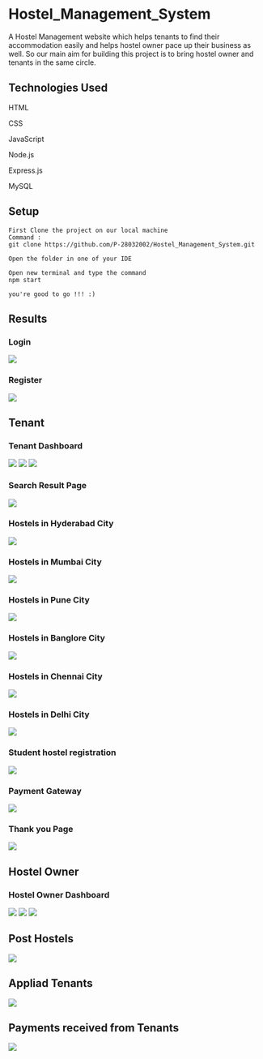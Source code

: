 # Hostel_Management_System
A Hostel Management website which helps tenants to find their accommodation easily and helps hostel owner pace up their business as well. So our main aim for building this project is to bring hostel owner and tenants in the same circle.

## Technologies Used
HTML

CSS

JavaScript

Node.js

Express.js

MySQL

## Setup
```
First Clone the project on our local machine 
Command :
git clone https://github.com/P-28032002/Hostel_Management_System.git

Open the folder in one of your IDE

Open new terminal and type the command 
npm start

you're good to go !!! :)
```
## Results

### Login

<img src="/Results/Login.jpg">

### Register

<img src="/Results/Register.jpg">

## Tenant

### Tenant Dashboard

<img src="/Results/Tenant_Dashboard_1.jpg">

<img src="/Results/Tenant_Dashboard_2.jpg">

<img src="/Results/Tenant_Dashboard_3.jpg">

### Search Result Page

<img src="/Results/Search_Result_Page.jpg">

### Hostels in Hyderabad City

<img src="/Results/Hostels_hyderabad.jpg">

### Hostels in Mumbai City

<img src="/Results/Hostels_mumbai.jpg">

### Hostels in Pune City

<img src="/Results/Hostels_pune.jpg">

### Hostels in Banglore City

<img src="/Results/Hostels_banglore.jpg">

### Hostels in Chennai City

<img src="/Results/Hostels_chennai.jpg">

### Hostels in Delhi City

<img src="/Results/Hostels_delhi.jpg">


### Student hostel registration 

<img src="/Results/Student_hostel_registration_form.jpg">

### Payment Gateway

<img src="/Results/Payment_Page.jpg">

### Thank you Page

<img src="/Results/Thank_you_Page.jpg">

## Hostel Owner

### Hostel Owner Dashboard

<img src="/Results/Hostel_owner_dasboard.jpg">

<img src="/Results/Hostel_owner_dasboard_2.jpg">

<img src="/Results/Hostel_owner_dasboard_3.jpg">

## Post Hostels

<img src="/Results/Hostel_post.jpg">

## Appliad Tenants 

<img src="/Results/Applied_tenant_info.jpg">

## Payments received from Tenants

<img src="/Results/Payment_recieved_from_tenant.jpg">


